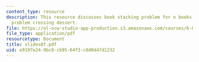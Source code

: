 ```yaml
---
content_type: resource
description: This resource discusses book stacking problem for n books and a team
  problem crossing dessert.
file: https://ol-ocw-studio-app-production.s3.amazonaws.com/courses/6-042j-mathematics-for-computer-science-fall-2005/e9197e249bc8cb9564f3c0d0d47d1232_slides8f.pdf
file_type: application/pdf
resourcetype: Document
title: slides8f.pdf
uid: e9197e24-9bc8-cb95-64f3-c0d0d47d1232
---
```

